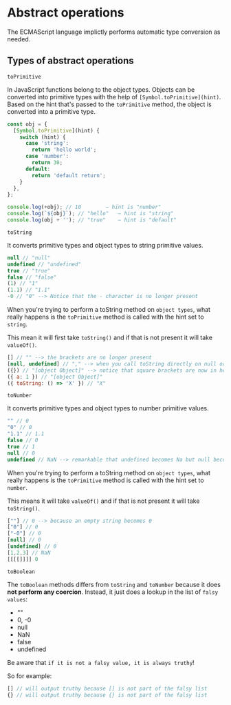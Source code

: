 # Abstract operations

The ECMAScript language implictly performs automatic type conversion as needed.

## Types of abstract operations

`toPrimitive`

In JavaScript functions belong to the object types. Objects can be converted into primitive types with the help of `[Symbol.toPrimitive](hint)`. Based on the hint that's passed to the `toPrimitive` method, the object is converted into a primitive type.


```js
const obj = {
  [Symbol.toPrimitive](hint) {
    switch (hint) {
      case 'string':
        return 'hello world';
      case 'number':
        return 30;
      default:
        return 'default return';
    }
  },
};

console.log(+obj); // 10        — hint is "number"
console.log(`${obj}`); // "hello"   — hint is "string"
console.log(obj + ''); // "true"    — hint is "default"
```

`toString`

It converts primitive types and object types to string primitive values.

```js
null // "null"
undefined // "undefined"
true // "true"
false // "false"
(1) // "1"
(1.1) // "1.1"
-0 // "0" --> Notice that the - character is no longer present
```

When you're trying to perform a toString method on `object types`, what really happens is the `toPrimitive` method is called with the hint set to `string`.

This mean it will first take `toString()` and if that is not present it will take `valueOf()`.

```js
[] // "" --> the brackets are no longer present
[null, undefined] // "," --> when you call toString directly on null or undefined, they are turned into the literal string, but when they're part of an array they are no longer presented as strings. But they are still there in terms of positioning (there is a comma in between them)
({}) // "[object Object]" --> notice that square brackets are now in here
({ a: 1 }) // "[object Object]"
({ toString: () => 'X' }) // "X"
```

`toNumber`

It converts primitive types and object types to number primitive values.

```js
"" // 0
"0" // 0
"1.1" // 1.1
false // 0
true // 1
null // 0
undefined // NaN --> remarkable that undefined becomes Na but null becomes 0
```

When you're trying to perform a toString method on `object types`, what really happens is the `toPrimitive` method is called with the hint set to `number`.

This means it will take `valueOf()` and if that is not present it will take `toString()`.

```js
[""] // 0 --> because an empty string becomes 0
["0"] // 0
["-0"] // 0
[null] // 0
[undefined] // 0
[1,2,3] // NaN
[[[[]]]] 0
```

`toBoolean`

The `toBoolean` methods differs from `toString` and `toNumber` because it does **not perform any coercion**. Instead, it just does a lookup in the list of `falsy values`:

- ""
- 0, -0
- null
- NaN
- false
- undefined

Be aware that `if it is not a falsy value, it is always truthy`!

So for example:

```js
[] // will output truthy because [] is not part of the falsy list
{} // will output truthy because {} is not part of the falsy list
```